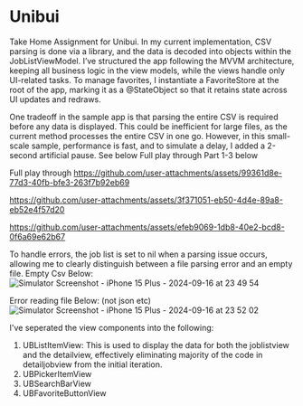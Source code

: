 # Unibui

Take Home Assignment for Unibui. 
In my current implementation, CSV parsing is done via a library, and the data is decoded into objects within the JobListViewModel. I’ve structured the app following the MVVM architecture, keeping all business logic in the view models, while the views handle only UI-related tasks. To manage favorites, I instantiate a FavoriteStore at the root of the app, marking it as a @StateObject so that it retains state across UI updates and redraws.

One tradeoff in the sample app is that parsing the entire CSV is required before any data is displayed. This could be inefficient for large files, as the current method processes the entire CSV in one go. However, in this small-scale sample, performance is fast, and to simulate a delay, I added a 2-second artificial pause. See below Full play through Part 1-3 below

Full play through 
https://github.com/user-attachments/assets/99361d8e-77d3-40fb-bfe3-263f7b92eb69

https://github.com/user-attachments/assets/3f371051-eb50-4d4e-89a8-eb52e4f57d20

https://github.com/user-attachments/assets/efeb9069-1db8-40e2-bcd8-0f6a69e62b67

To handle errors, the job list is set to nil when a parsing issue occurs, allowing me to clearly distinguish between a file parsing error and an empty file. 
Empty Csv Below:
![Simulator Screenshot - iPhone 15 Plus - 2024-09-16 at 23 49 54](https://github.com/user-attachments/assets/58b09038-b17c-460a-84a6-adfcf03d7562)

Error reading file Below: (not json etc) 
![Simulator Screenshot - iPhone 15 Plus - 2024-09-16 at 23 52 02](https://github.com/user-attachments/assets/9149021f-0d38-4317-ab3c-0a939dfbeec1)


I've seperated the view components into the following: 
1. UBListItemView: This is used to display the data for both the joblistview and the detailview, effectively eliminating majority of the code in detailjobview from the initial iteration.
3. UBPickerItemView
4. UBSearchBarView
5. UBFavoriteButtonView
